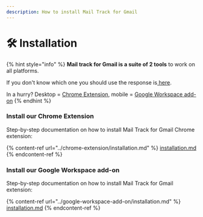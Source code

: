 ```yaml
---
description: How to install Mail Track for Gmail
---
```


# 🛠 Installation

{% hint style="info" %}
**Mail track for Gmail is a suite of 2 tools** to work on all platforms.

&#x20;If you don't know which one you should use the response is[ here](faq.md#should-i-use-chrome-extension-or-google-workspace-add-on).&#x20;

In a hurry? Desktop = [Chrome Extension](../chrome-extension/installation.md), mobile = [Google Workspace add-on](../google-workspace-add-on/installation.md)
{% endhint %}

### Install our Chrome Extension

Step-by-step documentation on how to install Mail Track for Gmail Chrome extension:

{% content-ref url="../chrome-extension/installation.md" %}
[installation.md](../chrome-extension/installation.md)
{% endcontent-ref %}

### Install our Google Workspace add-on&#x20;

Step-by-step documentation on how to install Mail Track for Gmail extension:

{% content-ref url="../google-workspace-add-on/installation.md" %}
[installation.md](../google-workspace-add-on/installation.md)
{% endcontent-ref %}
